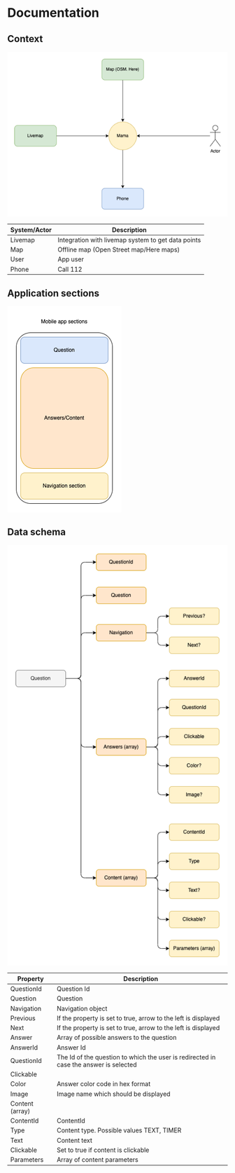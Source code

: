 # Documentation


## Context

![Context](./assets/context.png)

| System/Actor | Description |
|-|-|
| Livemap | Integration with livemap system to get data points |
| Map| Offline map (Open Street map/Here maps)|
| User | App user |
| Phone | Call 112 |


## Application sections

![App sections](./assets/structure.png)



## Data schema

![Schema](./assets/schema.png)

| Property | Description |
|-|-|
| QuestionId | Question Id|
| Question | Question |
| Navigation | Navigation object |
| Previous | If the property is set to true, arrow to the left is displayed |
| Next | If the property is set to true, arrow to the left is displayed |
| Answer | Array of possible answers to the question |
| AnswerId | Answer Id|
| QuestionId | The Id of the question to which the user is redirected in case the answer is selected |
| Clickable |  |
| Color | Answer color code in hex format |
| Image | Image name which should be displayed |
| Content (array) |  |
| ContentId | ContentId |
| Type | Content type. Possible values TEXT, TIMER |
| Text | Content text |
| Clickable | Set to true if content is clickable |
| Parameters | Array of content parameters |
